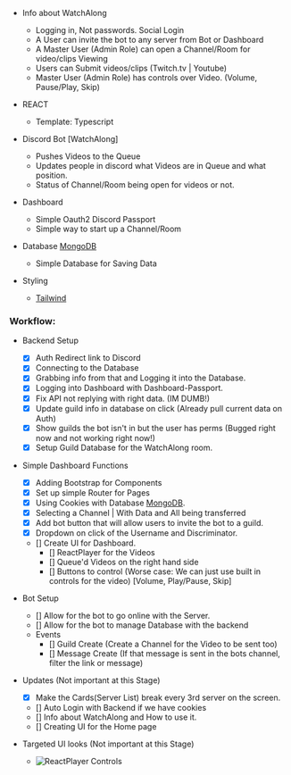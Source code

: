 * Info about WatchAlong
  * Logging in, Not passwords. Social Login
  * A User can invite the bot to any server from Bot or Dashboard
  * A Master User (Admin Role) can open a Channel/Room for video/clips Viewing
  * Users can Submit videos/clips (Twitch.tv | Youtube)
  * Master User (Admin Role) has controls over Video. (Volume, Pause/Play, Skip)

* REACT
  * Template: Typescript
* Discord Bot [WatchAlong]
  * Pushes Videos to the Queue
  * Updates people in discord what Videos are in Queue and what position.
  * Status of Channel/Room being open for videos or not.
* Dashboard
  * Simple Oauth2 Discord Passport
  * Simple way to start up a Channel/Room
* Database [MongoDB](https://www.mongodb.com/)
  * Simple Database for Saving Data

* Styling 
  * [Tailwind](https://tailwindui.com/)

### Workflow: 
* Backend Setup
    * [X] Auth Redirect link to Discord
    * [X] Connecting to the Database
    * [X] Grabbing info from that and Logging it into the Database.
    * [X] Logging into Dashboard with Dashboard-Passport.
    * [X] Fix API not replying with right data. (IM DUMB!)
    * [X] Update guild info in database on click (Already pull current data on Auth)
    * [X] Show guilds the bot isn't in but the user has perms (Bugged right now and not working right now!)
    * [X] Setup Guild Database for the WatchAlong room.
* Simple Dashboard Functions
    * [X] Adding Bootstrap for Components
    * [X] Set up simple Router for Pages
    * [X] Using Cookies with Database [MongoDB](https://www.mongodb.com/).
    * [X] Selecting a Channel | With Data and All being transferred
    * [X] Add bot button that will allow users to invite the bot to a guild.
    * [X] Dropdown on click of the Username and Discriminator.
    * [] Create UI for Dashboard.
        * [] ReactPlayer for the Videos
        * [] Queue'd Videos on the right hand side
        * [] Buttons to control (Worse case: We can just use built in controls for the video) [Volume, Play/Pause, Skip]
* Bot Setup 
    * [] Allow for the bot to go online with the Server.
    * [] Allow for the bot to manage Database with the backend
    * Events 
      * [] Guild Create (Create a Channel for the Video to be sent too)
      * [] Message Create (If that message is sent in the bots channel, filter the link or message)
* Updates (Not important at this Stage)
    * [X] Make the Cards(Server List) break every 3rd server on the screen.
    * [] Auto Login with Backend if we have cookies
    * [] Info about WatchAlong and How to use it.
    * [] Creating UI for the Home page


* Targeted UI looks (Not important at this Stage)
  * ![ReactPlayer Controls](https://i.imgur.com/fYsL745.png)